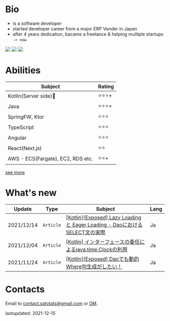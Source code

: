 # Bio
- is a software developer 
- started developer career from a major ERP Vender in Japan
- after 4 years dedication, bacame a freelance & helping multiple startups `-> now`  

[![](https://img.shields.io/badge/-Twitter-blue)](https://twitter.com/4_5tatami)
[![](https://img.shields.io/badge/-Qiita-brightgreen)](https://qiita.com/sato_tats)
[![](https://img.shields.io/badge/-GitHub-lightgray)](https://github.com/satotats)

# Abilities
|Subject|Rating|
|---|---|
|Kotlin(Server side)🎉|⭐⭐⭐+|
|Java|⭐⭐⭐+|    
|SpringFW, Ktor|⭐⭐⭐|
|TypeScript|⭐⭐⭐|
|Angular|⭐⭐⭐|
|React(Next.js)|⭐⭐|
|AWS - ECS(Fargate), EC2, RDS etc.|⭐⭐+|
[see more]()

# What's new 
|Update|Type|Subject|Lang|
|---|---|---|---|
|2021/12/14|`Article`|[[Kotlin][Exposed] Lazy Loading と Eager Loading - DaoにおけるSELECT文の実際](https://qiita.com/sato_tats/items/6ef8c220eedb32a42695)|Ja|
|2021/12/04|`Article`|[[Kotlin] インターフェースの委任によるjava.time.Clockの利用](https://qiita.com/sato_tats/items/8b8612897c63c19964c2)|Ja|
|2021/11/24|`Article`|[[Kotlin][Exposed] Daoでも動的Where句生成がしたい！](https://qiita.com/sato_tats/items/b47c2f8ec834c28c620b)|Ja|

# Contacts
Email to contact.satotats@gmail.com or [DM](https://twitter.com/4_5tatami).

lastupdated: 2021-12-15
